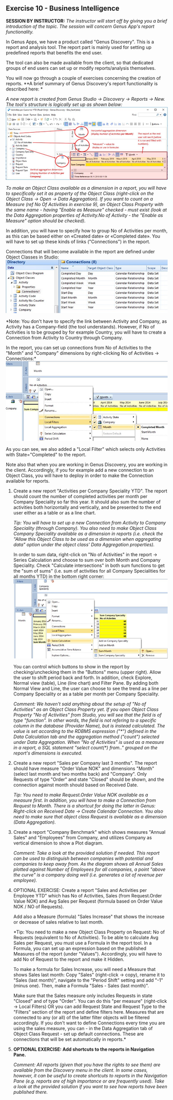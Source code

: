 ## Exercise 10 - Business Intelligence
**SESSION BY INSTRUCTOR:** *The instructor will start off by giving you a brief introduction of the topic. The session will concern Genus App's report functionality.* 

In Genus Apps, we have a product called "Genus Discovery". This is a report and analysis tool. The report part is mainly used for setting up predefined reports that benefits the end user.

The tool can also be made available from the client, so that dedicated groups of end users can set up or modify reports/analysis themselves.

You will now go through a couple of exercises concerning the creation of reports. **A brief summary of Genus Discovery's report functionality is described here: *

*A new report is created from Genus Studio -> Discovery -> Reports -> New. The tool's structure is logically set up as shown below:*
![oppg10fig1.JPG](media/oppg10fig1.JPG)
 
*To make an Object Class available as a dimension in a report, you will have to specifically set it as property of the Object Class (right-click on the Object Class -> Open -> Data Aggregation). If you want to count on a Measure (ref No Of Activities in exercise 9), an Object Class Property with the same name - having "Enable as Measure" checked - must exist (look at the Data Aggregation properties of Activity.No of Activity - the "Enable as Measure" option should be checked).* 

In addition, you will have to specify how to group No of Activities per month, as this can be based either on «Created date» or «Completed date». You will have to set up these kinds of links ("Connections") in the report.

Connections that will become available in the report are defined under Object Classes in Studio:
![oppg10fig2.JPG](media/oppg10fig2.JPG)
 
*Note: You don't have to specify the link between Activity and Company, as Activity has a Company-field (the tool understands). However, if No of Activities is to be grouped by for example Country, you will have to create a Connection from Activity to Country through Company.

In the report, you can set up connections from No of Activities to the "Month" and "Company" dimensions by right-clicking No of Activities -> Connections:*
 ![oppg10fig3.JPG](media/oppg10fig3.JPG)

As you can see, we also added a "Local Filter" which selects only Activities with State="Completed" to the report.

Note also that when you are working in Genus Discovery, you are working in the client. Accordingly, if you for example add a new connection to an Object Class, you will have to deploy in order to make the Connection available for reports.

1. Create a new report "Activities per Company Speciality YTD". The report should count the number of completed activities per month per Company Speciality so far this year. It should also sum the number of activities both horizontally and vertically, and be presented to the end user either as a table or as a line chart.

   *Tip: You will have to set up a new Connection from Activity to Company Speciality (through Company). You also need to make Object Class Company Speciality available as a dimension in reports (i.e. check the "Allow this Object Class to be used as a dimension when aggregating data" option under the object class' Data Aggregation properties).*

   In order to sum data, right-click on "No of Activities" in the report -> Series Calculation and choose to sum over both Month and Company Speciality. Check "Calculate intersections" in both sum functions to get the "sum of sums" (i.e. sum of activities for all Company Specialities for all months YTD) in the bottom right corner:
  ![oppg10fig4.JPG](media/oppg10fig4.JPG)

  
   You can control which buttons to show in the report by checking/unchecking them in the "Buttons" menu (upper right). Allow the user to shift period back and forth. In addition, check Explore, Normal view (table), Line (line chart) and Filter Pane. By adding both Normal View and Line, the user can choose to see the trend as a line per Company Speciality or as a table per month per Company Speciality.

   *Comment: We haven't said anything about the setup of "No of Activities" as an Object Class Property yet. If you open Object Class Property "No of Activities" from Studio, you will see that the field is of type "function". In other words, the field is not refering to a specific column in the database (Provider Name), but is instead calculated. The value is set according to the RDBMS expression ("\*") defined in the Data Calculation tab and the aggregation method ("count") selected under Data Aggregation. When "No of Activities" is used as a measure in a report, a SQL statement "select count(\*) from.." grouped on the report's dimensions is executed.* 

2. Create a new report "Sales per Company last 3 months". The report should have measure "Order Value NOK" and dimensions "Month" (select last month and two months back) and "Company". Only Requests of type "Order" and state "Closed" should be shown, and the connection against month should based on Received Date.

   *Tip: You need to make Request.Order Value NOK available as a measure first. In addition, you will have to make a Connection from Request to Month. There is a shortcut for doing the latter in Genus: Right-click on Received Date -> Create Calendar Connection. You also need to make sure that object class Request is available as a dimension (Data Aggregation).*

3. Create a report "Company Benchmark" which shows measures "Annual Sales" and "Employees" from Company, and utilizes Company as vertical dimension to show a Plot diagram.

   *Comment: Take a look at the provided solution if needed. This report can be used to distinguish between companies with potential and companies to keep away from. As the diagram shows all Annual Sales plotted against Number of Employees for all companies, a point "above the curve" is a company doing well (i.e. generates a lot of revenue per employee).*

4. OPTIONAL EXERCISE: Create a report "Sales and Activities per Employee YTD" which has No of Activities, Sales (from Request.Order Value NOK) and Avg Sales per Request (formula based on Order Value NOK / NO of Requests).

   Add also a Measure (formula) "Sales Increase" that shows the increase or decrease of sales relative to last month.

   *Tip: You need to make a new Object Class Property on Request: No of Requests (equivalent to No of Activities). To be able to calculate Avg Sales per Request, you must use a Formula in the report tool. In a Formula, you can set up an expression based on the published Measures of the report (under "Values"). Accordingly, you will have to add No of Request to the report and make it Hidden. 

   To make a formula for Sales Increase, you will need a Measure that shows Sales last month: Copy "Sales" (right-click -> copy), rename it to "Sales (last month)", navigate to the "Period Shift" setting and add "-1" (minus one). Then, make a Formula "Sales - Sales (last month)".

   Make sure that the Sales measure only includes Requests in state "Closed" and of type "Order". You can do this "per measure" (right-click -> Local Filters) OR you can add Request State and Request Type to the "Filters" section of the report and define filters here. Measures that are connected to any (or all) of the latter filter objects will be filtered accordingly. If you don't want to define Connections every time you are using the sales measure, you can - in the Data Aggregation tab of Object Class Request - set up default connections. These are connections that will be set automatically in reports.*

5. **OPTIONAL EXERCISE: Add shortcuts to the reports in Navigation Pane.**

   *Comment: All reports (given that you have the rights to see them) are available from the Discovery menu in the client. In some cases, however, it can be useful to create shortcuts to reports in the Navigation Pane (e.g. reports are of high importance or are frequently used). Take a look at the provided solution if you want to see how reports have been published there.*
